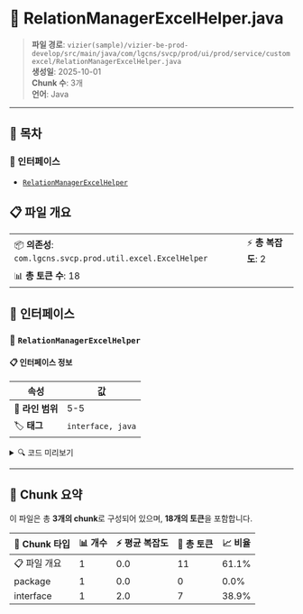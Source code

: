 # 📄 RelationManagerExcelHelper.java

> **파일 경로**: `vizier(sample)/vizier-be-prod-develop/src/main/java/com/lgcns/svcp/prod/ui/prod/service/customexcel/RelationManagerExcelHelper.java`  
> **생성일**: 2025-10-01  
> **Chunk 수**: 3개  
> **언어**: Java
---

## 📑 목차

### 🔌 인터페이스
- [`RelationManagerExcelHelper`](#interface-relationmanagerexcelhelper)


## 📋 파일 개요

| | |
|--|--|
| 📦 **의존성**: `com.lgcns.svcp.prod.util.excel.ExcelHelper` | ⚡ **총 복잡도**: 2 |
| 📊 **총 토큰 수**: 18 |  |




## 🔌 인터페이스

### <a id="interface-relationmanagerexcelhelper"></a>🔌 `RelationManagerExcelHelper`


#### 📋 인터페이스 정보

| 속성 | 값 |
|------|----|
| 📍 **라인 범위** | 5-5 |
| 🏷️ **태그** | `interface, java` |
<details>
<summary>🔍 코드 미리보기</summary>

```java
public interface RelationManagerExcelHelper extends ExcelHelper {
}...
```

**Chunk 정보**
- 🆔 **ID**: `bb0c4c8bc5db`
- 📊 **토큰**: 7

</details>

---




## 🧩 Chunk 요약

이 파일은 총 **3개의 chunk**로 구성되어 있으며, **18개의 토큰**을 포함합니다.

| 🧩 Chunk 타입 | 📊 개수 | ⚡ 평균 복잡도 | 📝 총 토큰 | 📈 비율 |
|---------------|--------|-------------|----------|--------|
| 📋 파일 개요 | 1 | 0.0 | 11 | 61.1% |
| package | 1 | 0.0 | 0 | 0.0% |
| interface | 1 | 2.0 | 7 | 38.9% |

